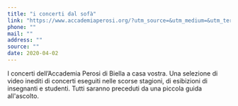 ```yaml
---
title: "i concerti dal sofà"
link: "https://www.accademiaperosi.org/?utm_source=&utm_medium=&utm_term=&utm_content=&utm_campaign="
phone: ""
mail: ""
address: ""
source: ""
date: 2020-04-02
---
```


I concerti dell’Accademia Perosi di Biella a casa vostra. Una selezione di video inediti di concerti eseguiti nelle scorse stagioni, di esibizioni di insegnanti e studenti. Tutti saranno preceduti da una piccola guida all'ascolto.
